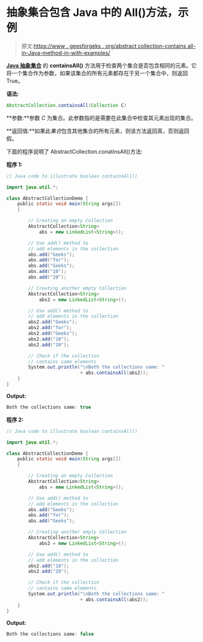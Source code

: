 # 抽象集合包含 Java 中的 All()方法，示例

> 原文:[https://www . geesforgeks . org/abstract collection-contains all-in-Java-method-in-with-examples/](https://www.geeksforgeeks.org/abstractcollection-containsall-method-in-java-with-examples/)

**[Java 抽象集合](https://www.geeksforgeeks.org/abstractcollection-in-java-with-examples/)** 的 **containsAll()** 方法用于检查两个集合是否包含相同的元素。它将一个集合作为参数，如果该集合的所有元素都存在于另一个集合中，则返回 True。

**语法:**

```java
AbstractCollection.containsAll(Collection C)
```

**参数:**参数 *C* 为集合。此参数指的是需要在此集合中检查其元素出现的集合。

**返回值:**如果此*集合*包含其他集合的所有元素，则该方法返回真，否则返回假。

下面的程序说明了 AbstractCollection.conatinsAll()方法:

**程序 1:**

```java
// Java code to illustrate boolean containsAll()

import java.util.*;

class AbstractCollectionDemo {
    public static void main(String args[])
    {

        // Creating an empty Collection
        AbstractCollection<String>
            abs = new LinkedList<String>();

        // Use add() method to
        // add elements in the collection
        abs.add("Geeks");
        abs.add("for");
        abs.add("Geeks");
        abs.add("10");
        abs.add("20");

        // Creating another empty Collection
        AbstractCollection<String>
            abs2 = new LinkedList<String>();

        // Use add() method to
        // add elements in the collection
        abs2.add("Geeks");
        abs2.add("for");
        abs2.add("Geeks");
        abs2.add("10");
        abs2.add("20");

        // Check if the collection
        // contains same elements
        System.out.println("\nBoth the collections same: "
                           + abs.containsAll(abs2));
    }
}
```

**Output:**

```java
Both the collections same: true

```

**程序 2:**

```java
// Java code to illustrate boolean containsAll()

import java.util.*;

class AbstractCollectionDemo {
    public static void main(String args[])
    {

        // Creating an empty Collection
        AbstractCollection<String>
            abs = new LinkedList<String>();

        // Use add() method to
        // add elements in the collection
        abs.add("Geeks");
        abs.add("for");
        abs.add("Geeks");

        // Creating another empty Collection
        AbstractCollection<String>
            abs2 = new LinkedList<String>();

        // Use add() method to
        // add elements in the collection
        abs2.add("10");
        abs2.add("20");

        // Check if the collection
        // contains same elements
        System.out.println("\nBoth the collections same: "
                           + abs.containsAll(abs2));
    }
}
```

**Output:**

```java
Both the collections same: false

```